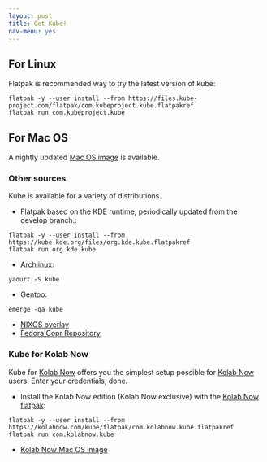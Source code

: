 ```yaml
---
layout: post
title: Get Kube!
nav-menu: yes
---
```


## For Linux
Flatpak is recommended way to try the latest version of kube:
```
flatpak -y --user install --from https://files.kube-project.com/flatpak/com.kubeproject.kube.flatpakref
flatpak run com.kubeproject.kube
```

## For Mac OS
A nightly updated [Mac OS image](https://kube.kolab.org/kube/kube.dmg) is available.

### Other sources
Kube is available for a variety of distributions.

* Flatpak based on the KDE runtime, periodically updated from the develop branch.:
```
flatpak -y --user install --from https://kube.kde.org/files/org.kde.kube.flatpakref
flatpak run org.kde.kube
```
* [Archlinux](https://www.archlinux.org/packages/community/x86_64/kube/):
```
yaourt -S kube
```
* Gentoo:
```
emerge -qa kube
```
* [NIXOS overlay](https://github.com/cmollekopf/kube-nix.git)
* [Fedora Copr Repository](https://copr.fedorainfracloud.org/coprs/rajeeshknambiar/kube/)

### Kube for Kolab Now

Kube for [Kolab Now](https://kolabnow.com) offers you the simplest setup possible for [Kolab Now](https://kolabnow.com) users. Enter your credentials, done.

* Install the Kolab Now edition (Kolab Now exclusive) with the [Kolab Now flatpak](https://blogs.kolabnow.com/2017/09/27/kube-for-kolab-now):
```
flatpak -y --user install --from https://kolabnow.com/kube/flatpak/com.kolabnow.kube.flatpakref
flatpak run com.kolabnow.kube
```
* [Kolab Now Mac OS image](https://kube.kolab.org/kube/kube-kolabnow.dmg)
